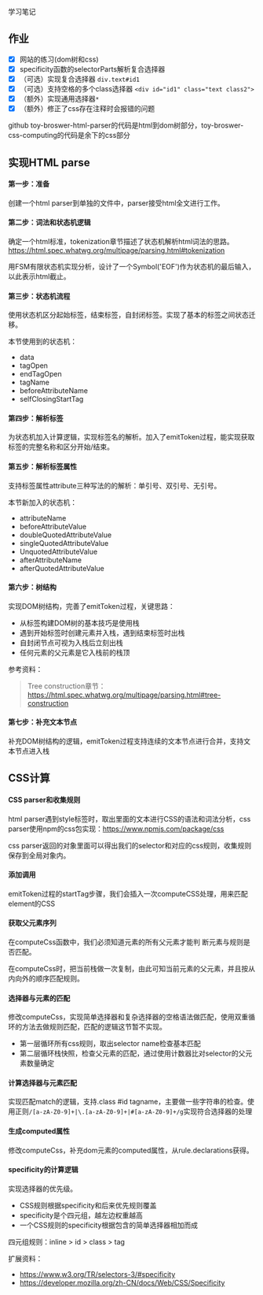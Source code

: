 学习笔记

## 作业
- [x] 网站的练习(dom树和css)
- [x] specificity函数的selectorParts解析复合选择器
- [x] （可选）实现复合选择器 `div.text#id1`
- [x] （可选）支持空格的多个class选择器 `<div id="id1" class="text class2">`
- [x] （额外）实现通用选择器`*`
- [x] （额外）修正了css存在注释时会报错的问题

github toy-broswer-html-parser的代码是html到dom树部分，toy-broswer-css-computing的代码是余下的css部分

## 实现HTML parse

#### 第一步：准备

创建一个html parser到单独的文件中，parser接受html全文进行工作。

#### 第二步：词法和状态机逻辑

确定一个html标准，tokenization章节描述了状态机解析html词法的思路。 https://html.spec.whatwg.org/multipage/parsing.html#tokenization 

用FSM有限状态机实现分析，设计了一个Symbol('EOF')作为状态机的最后输入，以此表示html截止。

#### 第三步：状态机流程

使用状态机区分起始标签，结束标签，自封闭标签。实现了基本的标签之间状态迁移。

本节使用到的状态机：
- data
- tagOpen
- endTagOpen
- tagName
- beforeAttributeName
- selfClosingStartTag

#### 第四步：解析标签

为状态机加入计算逻辑，实现标签名的解析。加入了emitToken过程，能实现获取标签的完整名称和区分开始/结束。

#### 第五步：解析标签属性

支持标签属性attribute三种写法的的解析：单引号、双引号、无引号。

本节新加入的状态机：
- attributeName
- beforeAttributeValue
- doubleQuotedAttributeValue
- singleQuotedAttributeValue
- UnquotedAttributeValue
- afterAttributeName
- afterQuotedAttributeValue

#### 第六步：树结构

实现DOM树结构，完善了emitToken过程，关键思路：
- 从标签构建DOM树的基本技巧是使用栈
- 遇到开始标签时创建元素并入栈，遇到结束标签时出栈
- 自封闭节点可视为入栈后立刻出栈
- 任何元素的父元素是它入栈前的栈顶

参考资料：
> Tree construction章节：https://html.spec.whatwg.org/multipage/parsing.html#tree-construction

#### 第七步：补充文本节点

补充DOM树结构的逻辑，emitToken过程支持连续的文本节点进行合并，支持文本节点进入栈

## CSS计算

#### CSS parser和收集规则

html parser遇到style标签时，取出里面的文本进行CSS的语法和词法分析，css parser使用npm的css包实现：https://www.npmjs.com/package/css 

css parser返回的对象里面可以得出我们的selector和对应的css规则，收集规则保存到全局对象内。

#### 添加调用

emitToken过程的startTag步骤，我们会插入一次computeCSS处理，用来匹配element的CSS

#### 获取父元素序列

在computeCss函数中，我们必须知道元素的所有父元素才能判 断元素与规则是否匹配。

在computeCss时，把当前栈做一次复制，由此可知当前元素的父元素，并且按从内向外的顺序匹配规则。

#### 选择器与元素的匹配

修改computeCss，实现简单选择器和复杂选择器的空格语法做匹配，使用双重循环的方法去做规则匹配，匹配的逻辑这节暂不实现。

- 第一层循环所有css规则，取出selector name检查基本匹配
- 第二层循环栈快照，检查父元素的匹配，通过使用计数器比对selector的父元素数量确定

#### 计算选择器与元素匹配

实现匹配match的逻辑，支持.class #id tagname，主要做一些字符串的检查。使用正则`/[a-zA-Z0-9]+|\.[a-zA-Z0-9]+|#[a-zA-Z0-9]+/g`实现符合选择器的处理

#### 生成computed属性

修改computeCss，补充dom元素的computed属性，从rule.declarations获得。

#### specificity的计算逻辑

实现选择器的优先级。

- CSS规则根据specificity和后来优先规则覆盖
- specificity是个四元组，越左边权重越高
- 一个CSS规则的specificity根据包含的简单选择器相加而成

四元组规则：inline > id > class > tag


扩展资料：
- https://www.w3.org/TR/selectors-3/#specificity
- https://developer.mozilla.org/zh-CN/docs/Web/CSS/Specificity
